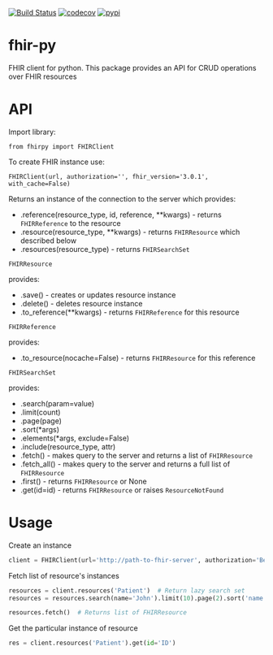 [![Build Status](https://travis-ci.org/beda-software/fhir-py.svg?branch=master)](https://travis-ci.org/beda-software/fhir-py)
[![codecov](https://codecov.io/gh/beda-software/fhir-py/branch/master/graph/badge.svg)](https://codecov.io/gh/beda-software/fhir-py)
[![pypi](https://img.shields.io/pypi/v/fhirpy.svg)](https://pypi.python.org/pypi/fhirpy)

# fhir-py
FHIR client for python.
This package provides an API for CRUD operations over FHIR resources

# API
Import library:

`from fhirpy import FHIRClient`

To create FHIR instance use:

`FHIRClient(url, authorization='', fhir_version='3.0.1', with_cache=False)`

Returns an instance of the connection to the server which provides:
* .reference(resource_type, id, reference, **kwargs) - returns `FHIRReference` to the resource
* .resource(resource_type, **kwargs) - returns `FHIRResource` which described below
* .resources(resource_type) - returns `FHIRSearchSet`

`FHIRResource`

provides:
* .save() - creates or updates resource instance
* .delete() - deletes resource instance
* .to_reference(**kwargs) - returns  `FHIRReference` for this resource

`FHIRReference`

provides:
* .to_resource(nocache=False) - returns `FHIRResource` for this reference

`FHIRSearchSet`

provides:
* .search(param=value)
* .limit(count)
* .page(page)
* .sort(*args)
* .elements(*args, exclude=False)
* .include(resource_type, attr)
* .fetch() - makes query to the server and returns a list of `FHIRResource`
* .fetch_all() - makes query to the server and returns a full list of `FHIRResource`
* .first() - returns `FHIRResource` or None
* .get(id=id) - returns `FHIRResource` or raises `ResourceNotFound`

# Usage

Create an instance
```python
client = FHIRClient(url='http://path-to-fhir-server', authorization='Bearer TOKEN')
```

Fetch list of resource's instances
```python
resources = client.resources('Patient')  # Return lazy search set
resources = resources.search(name='John').limit(10).page(2).sort('name')

resources.fetch()  # Returns list of FHIRResource
```

Get the particular instance of resource
```python
res = client.resources('Patient').get(id='ID')
```
